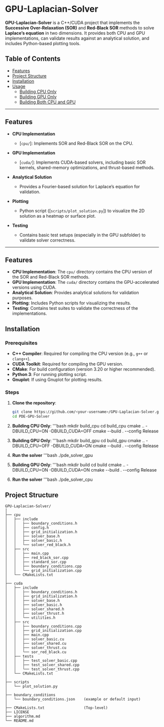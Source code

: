 # GPU-Laplacian-Solver

**GPU-Laplacian-Solver** is a C++/CUDA project that implements the **Successive Over-Relaxation (SOR)** and **Red-Black SOR** methods to solve **Laplace’s equation** in two dimensions. It provides both CPU and GPU implementations, can validate results against an analytical solution, and includes Python-based plotting tools.

## Table of Contents

- [Features](#features)
- [Project Structure](#project-structure)
- [Installation](#installation)
- [Usage](#usage)
  - [Building CPU Only](#building-cpu-only)
  - [Building GPU Only](#building-gpu-only)
  - [Building Both CPU and GPU](#building-both-cpu-and-gpu)

---

## Features

- **CPU Implementation**  
  - \[`cpu/`\]: Implements SOR and Red-Black SOR on the CPU.  

- **GPU Implementation**  
  - \[`cuda/`\]: Implements CUDA-based solvers, including basic SOR kernels, shared-memory optimizations, and thrust-based methods.

- **Analytical Solution**  
  - Provides a Fourier-based solution for Laplace’s equation for validation.

- **Plotting**  
  - Python script (\[`scripts/plot_solution.py`\]) to visualize the 2D solution as a heatmap or surface plot.

- **Testing**  
  - Contains basic test setups (especially in the GPU subfolder) to validate solver correctness.

---


## Features

- **CPU Implementation**: The `cpu/` directory contains the CPU version of the SOR and Red-Black SOR methods.
- **GPU Implementation**: The `cuda/` directory contains the GPU-accelerated versions using CUDA.
- **Analytical Solution**: Provides analytical solutions for validation purposes.
- **Plotting**: Includes Python scripts for visualizing the results.
- **Testing**: Contains test suites to validate the correctness of the implementations.

## Installation

### Prerequisites

- **C++ Compiler**: Required for compiling the CPU version (e.g., `g++` or `clang++`).
- **CUDA Toolkit**: Required for compiling the GPU version.
- **CMake**: For build configuration (version 3.20 or higher recommended).
- **Python 3**: For running plotting script.
- **Gnuplot**: If using Gnuplot for plotting results.

### Steps

1. **Clone the repository**:

   ```bash
   git clone https://github.com/<your-username>/GPU-Laplacian-Solver.git
   cd PDE-GPU-Solver

2. **Building CPU Only**:
   '''bash
   mkdir build_cpu
   cd build_cpu
   cmake .. -DBUILD_CPU=ON -DBUILD_CUDA=OFF
   cmake --build . --config Release

3. **Building GPU Only**:
   '''bash
   mkdir build_gpu
   cd build_gpu
   cmake .. -DBUILD_CPU=OFF -DBUILD_CUDA=ON
   cmake --build . --config Release
4.  **Run the solver**
   '''bash
   ./pde_solver_gpu

5. **Building GPU Only**:
   '''bash
   mkdir build
   cd build
   cmake .. -DBUILD_CPU=ON -DBUILD_CUDA=ON
   cmake --build . --config Release

6.  **Run the solver**
   '''bash
   ./pde_solver_cpu

## Project Structure

```plaintext
GPU-Laplacian-Solver/
│
├── cpu
│   ├── include
│   │   ├── boundary_conditions.h
│   │   ├── config.h
│   │   ├── grid_initialization.h
│   │   ├── solver_base.h
│   │   ├── solver_basic.h
│   │   └── solver_red_black.h
│   ├── src
│   │   ├── main.cpp
│   │   ├── red_black_sor.cpp
│   │   ├── standard_sor.cpp
│   │   ├── boundary_conditions.cpp
│   │   └── grid_initialization.cpp
│   └── CMakeLists.txt
│
├── cuda
│   ├── include
│   │   ├── boundary_conditions.h
│   │   ├── grid_initialization.h
│   │   ├── solver_base.h
│   │   ├── solver_basic.h
│   │   ├── solver_shared.h
│   │   ├── solver_thrust.h
│   │   └── utilities.h
│   ├── src
│   │   ├── boundary_conditions.cpp
│   │   ├── grid_initialization.cpp
│   │   ├── main.cpp
│   │   ├── solver_basic.cu
│   │   ├── solver_shared.cu
│   │   ├── solver_thrust.cu
│   │   └── sor_red_black.cu
│   ├── tests
│   │   ├── test_solver_basic.cpp
│   │   ├── test_solver_shared.cpp
│   │   └── test_solver_thrust.cpp
│   └── CMakeLists.txt
│
├── scripts
│   └── plot_solution.py
│
├── boundary_conditions
│   └── boundary_conditions.json    (example or default input)
│
├── CMakeLists.txt                  (Top-level)
├── LICENSE
├── algorithm.md
└── README.md
